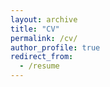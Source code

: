 ```yaml
---
layout: archive
title: "CV"
permalink: /cv/
author_profile: true
redirect_from:
  - /resume
---
```


<!-- {% include base_path %}

Education
======

Work experience
======

Skills
======

Publications
======

Talks
======

Service and leadership
======
 -->
